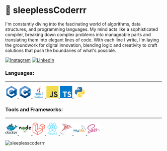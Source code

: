 # 🌃 sleeplessCoderrr
I'm constantly diving into the fascinating world of algorithms, data structures, and programming languages. My mind acts like a sophisticated compiler, breaking down complex problems into manageable parts and translating them into elegant lines of code. With each line I write, I'm laying the groundwork for digital innovation, blending logic and creativity to craft solutions that push the boundaries of what's possible.

[![Instagram](https://img.shields.io/badge/Instagram-%23E4405F.svg?logo=Instagram&logoColor=white)](https://instagram.com/@vincent_devin_) [![LinkedIn](https://img.shields.io/badge/LinkedIn-%230077B5.svg?logo=linkedin&logoColor=white)](https://linkedin.com/in/vincentius-oktara) 

<h3 align="left">Languages:</h3>
<hr />
<p align="left">
  <a
    href="https://www.cprogramming.com/"
    rel="noreferrer"
    target="_blank">
    <img
      alt="c"
      height="40"
      src="https://raw.githubusercontent.com/devicons/devicon/master/icons/c/c-original.svg"
      width="40" />
  </a>
  <a
    href="https://www.w3schools.com/cpp/"
    rel="noreferrer"
    target="_blank">
    <img
      alt="cplusplus"
      height="40"
      src="https://raw.githubusercontent.com/devicons/devicon/master/icons/cplusplus/cplusplus-original.svg"
      width="40" />
  </a>
  <a
    href="https://www.java.com"
    rel="noreferrer"
    target="_blank">
    <img
      alt="java"
      height="40"
      src="https://raw.githubusercontent.com/devicons/devicon/master/icons/java/java-original.svg"
      width="40" />
  </a>
  <a
    href="https://developer.mozilla.org/en-US/docs/Web/JavaScript"
    rel="noreferrer"
    target="_blank">
    <img
      alt="javascript"
      height="40"
      src="https://raw.githubusercontent.com/devicons/devicon/master/icons/javascript/javascript-original.svg"
      width="40" />
  </a>
  <a
    href="https://www.typescriptlang.org/"
    rel="noreferrer"
    target="_blank">
    <img
      alt="typescript"
      height="40"
      src="https://raw.githubusercontent.com/devicons/devicon/master/icons/typescript/typescript-original.svg"
      width="40" />
  </a>
  <a
    href="https://www.python.org"
    rel="noreferrer"
    target="_blank">
    <img
      alt="python"
      height="40"
      src="https://raw.githubusercontent.com/devicons/devicon/master/icons/python/python-original.svg"
      width="40" />
  </a>
</p>

<h3 align="left">Tools and Frameworks:</h3>
<hr />
<p align="left">
   <a
    href="https://www.docker.com/"
    rel="noreferrer"
    target="_blank">
    <img
      alt="docker"
      height="40"
      src="https://raw.githubusercontent.com/devicons/devicon/master/icons/docker/docker-original-wordmark.svg"
      width="40" />
  </a>
  <a
    href="https://nodejs.org"
    rel="noreferrer"
    target="_blank">
    <img
      alt="nodejs"
      height="40"
      src="https://raw.githubusercontent.com/devicons/devicon/master/icons/nodejs/nodejs-original-wordmark.svg"
      width="40" />
  </a>
  <a
    href="https://laravel.com/"
    rel="noreferrer"
    target="_blank">
    <img
      alt="laravel"
      height="40"
      src="https://raw.githubusercontent.com/devicons/devicon/master/icons/laravel/laravel-original.svg"
      width="40" />
  </a>
   <a
    href="https://reactjs.org/"
    rel="noreferrer"
    target="_blank">
    <img
      alt="react"
      height="40"
      src="https://raw.githubusercontent.com/devicons/devicon/master/icons/react/react-original-wordmark.svg"
      width="40" />
  </a>
   <a
    href="https://www.microsoft.com/en-us/sql-server"
    rel="noreferrer"
    target="_blank">
    <img
      alt="mssql"
      height="40"
      src="https://raw.githubusercontent.com/devicons/devicon/master/icons/microsoftsqlserver/microsoftsqlserver-original.svg"
      width="40" />
  </a>
  <a
    href="https://www.mysql.com/"
    rel="noreferrer"
    target="_blank">
    <img
      alt="mysql"
      height="40"
      src="https://raw.githubusercontent.com/devicons/devicon/master/icons/mysql/mysql-original-wordmark.svg"
      width="40" />
  </a>
   <a
    href="https://sass-lang.com"
    rel="noreferrer"
    target="_blank">
    <img
      alt="sass"
      height="40"
      src="https://raw.githubusercontent.com/devicons/devicon/master/icons/sass/sass-original.svg"
      width="40" />
  </a>
  </p>

<p>
  <img
    align="left"
    alt="sleeplesscoderrr"
    src="https://github-readme-stats.vercel.app/api/top-langs?username=sleeplessCoderrrl&locale=en&theme=merko&layout=compact" />
</p>

